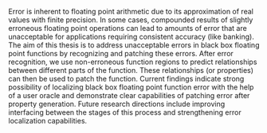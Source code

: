 Error is inherent to floating point arithmetic due to its approximation of real values with finite precision. In some cases, compounded results of slightly erroneous floating point operations can lead to amounts of error that are unacceptable for applications requiring consistent accuracy (like banking). The aim of this thesis is to address unacceptable errors in black box floating point functions by recognizing and patching these errors. After error recognition, we use non-erroneous function regions to predict relationships between different parts of the function. These relationships (or properties) can then be used to patch the function. Current findings indicate strong possibility of localizing black box floating point function error with the help of a user oracle and demonstrate clear capabilities of patching error after property generation. Future research directions include improving interfacing between the stages of this process and strengthening error localization capabilities.
